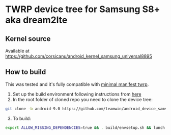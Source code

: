 # TWRP device tree for Samsung S8+ aka dream2lte

## Kernel source 
Available at https://github.com/corsicanu/android_kernel_samsung_universal8895

## How to build
This was tested and it's fully compatible with [minimal manifest twrp](https://github.com/minimal-manifest-twrp/platform_manifest_twrp_omni).
1. Set up the build environment following instructions from [here](https://github.com/minimal-manifest-twrp/platform_manifest_twrp_omni/blob/twrp-9.0/README.md#getting-started)
2. In the root folder of cloned repo you need to clone the device tree:
```bash
git clone -b android-9.0 https://github.com/teamwin/android_device_samsung_dream2lte.git device/samsung/dream2lte
```
3. To build:
```bash
export ALLOW_MISSING_DEPENDENCIES=true && . build/envsetup.sh && lunch omni_dream2lte-eng && mka recoveryimage -j128
```

